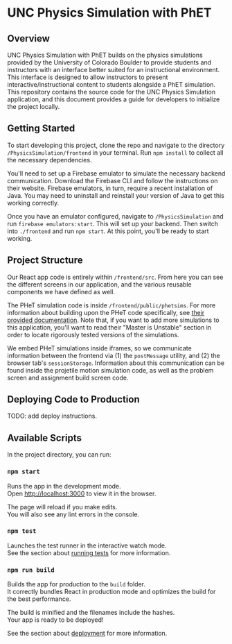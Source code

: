 # UNC Physics Simulation with PhET

## Overview
UNC Physics Simulation with PhET builds on the physics simulations provided by the University of Colorado Boulder to provide students and instructors with an interface better suited for an instructional environment. This interface is designed to allow instructors to present interactive/instructional content to students alongside a PhET simulation. This repository contains the source code for the UNC Physics Simulation application, and this document provides a guide for developers to initialize the project locally.

## Getting Started
To start developing this project, clone the repo and navigate to the directory `/PhysicsSimulation/frontend` in your terminal. Run `npm install` to collect all the necessary dependencies.

You'll need to set up a Firebase emulator to simulate the necessary backend communication. Download the Firebase CLI and follow the instructions on their website. Firebase emulators, in turn, require a recent installation of Java. You may need to uninstall and reinstall your version of Java to get this working correctly.

Once you have an emulator configured, navigate to `/PhysicsSimulation` and run `firebase emulators:start`. This will set up your backend. Then switch into `./frontend` and run `npm start`. At this point, you'll be ready to start working.

## Project Structure

Our React app code is entirely within `/frontend/src`. From here you can see the different screens in our application, and the various reusable components we have defined as well.

The PHeT simulation code is inside `/frontend/public/phetsims`. For more information about building upon the PHeT code specifically, see [their provided documentation](https://github.com/phetsims/phet-info/blob/master/doc/phet-development-overview.md). Note that, if you want to add more simulations to this application, you'll want to read their "Master is Unstable" section in order to locate rigorously tested versions of the simulations.

We embed PHeT simulations inside iframes, so we communicate information between the frontend via (1) the `postMessage` utility, and (2) the browser tab's `sessionStorage`. Information about this communication can be found inside the projetile motion simulation code, as well as the problem screen and assignment build screen code.

## Deploying Code to Production

TODO: add deploy instructions.

## Available Scripts

In the project directory, you can run:

### `npm start`

Runs the app in the development mode.\
Open [http://localhost:3000](http://localhost:3000) to view it in the browser.

The page will reload if you make edits.\
You will also see any lint errors in the console.

### `npm test`

Launches the test runner in the interactive watch mode.\
See the section about [running tests](https://facebook.github.io/create-react-app/docs/running-tests) for more information.

### `npm run build`

Builds the app for production to the `build` folder.\
It correctly bundles React in production mode and optimizes the build for the best performance.

The build is minified and the filenames include the hashes.\
Your app is ready to be deployed!

See the section about [deployment](https://facebook.github.io/create-react-app/docs/deployment) for more information.
